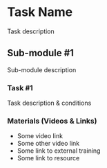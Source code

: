 # Task Name

Task description

## Sub-module #1

Sub-module description

### Task #1

Task description & conditions

### Materials (Videos & Links)

* Some video link
* Some other video link
* Some link to external training
* Some link to resource